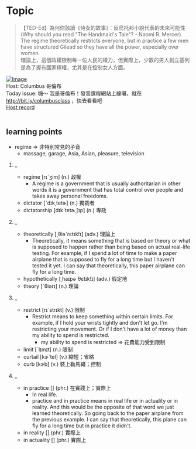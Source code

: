 # Topic

> 【TED-Ed】為何你該讀《侍女的故事》：反烏托邦小說代表的未來可能性 (Why should you read "The Handmaid's Tale"? - Naomi R. Mercer) <br>
> The regime theoretically restricts everyone, but in practice a few men have structured Gilead so they have all the power, especially over women. <br>
> 理論上，這個政權限制每一位人民的權力，但實際上，少數的男人創立基列是為了握有國家極權，尤其是在控制女人方面。 <br>

[![Image](https://cdn.voicetube.com/assets/thumbnails/7v-mfJMyBO0.jpg)](https://www.youtube.com/embed/7v-mfJMyBO0?rel=0&showinfo=0&cc_load_policy=0&controls=1&autoplay=1&iv_load_policy=3&playsinline=1&wmode=transparent&start=21&end=33&enablejsapi=1&origin=https://tw.voicetube.com&widgetid=1)<br>
Host: Columbus 哥倫布
<br>Today issue: 嗨～ 我是哥倫布！發音課程網站上線囉，就在  http://bit.ly/columbusclass ，快去看看吧
<br>
[Host record](https://cdn.voicetube.com/tmp/everyday_records/10155338087225016/2754.mp3)
<br><br>
## learning points
* regime => 非特別常見的子音
	- massage, garage, Asia, Asian, pleasure, television
1. _
	* regime [rɪˋʒim] (n.) 政權
		- A regime is a government that is usually authoritarian in other words it is a government that has total control over people and takes away personal freedoms.
	* dictator [ˋdɪk͵tetɚ] (n.) 獨裁者
	* dictatorship [dɪkˋtetɚ͵ʃɪp] (n.) 專政

2. _
	* theoretically [͵θiəˋrɛtɪk!ɪ] (adv.) 理論上
		- Theoretically, it means something that is based on theory or what is supposed to happen rather than being based on actual real-life testing. For example, if I spend a lot of time to make a paper airplane that is supposed to fly for a long time but I haven't tested it yet. I can say that theoretically, this paper airplane can fly for a long time.
	* hypothetically [͵haɪpəˋθɛtɪk!ɪ] (adv.) 假定地
	* theory [ˋθiərɪ] (n.) 理論

3. _
	* restrict [rɪˋstrɪkt] (v.) 限制
		- Restrict means to keep something within certain limits. For example, if I hold your wrists tightly and don't let go. I'm restricting your movement. Or if I don't have a lot of money than my ability to spend is restricted.
			+  my ability to spend is restricted => 花費能力受到限制
	* limit [ˋlɪmɪt] (n.) 限制
	* curtail [kɝˋtel] (v.) 縮短；省略
	* curb [kɝb] (v.) 裝上勒馬繩；控制

4. _
	* in practice [] (phr.) 在實踐上；實際上
		- In real life.
		- practice and in practice means in real life or in actuality or in reality. And this would be the opposite of that word we just learned theoretically. So going back to the paper airplane from the previous example. I can say that theoretically, this plane can fly for a long time but in practice it didn't.
	* in reality [] (phr.) 實際上
	* in actuality [] (phr.) 實際上

